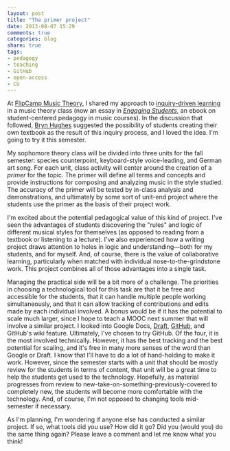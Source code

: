 ```yaml
---
layout: post
title: "The primer project"
date: 2013-08-07 15:29
comments: true
categories: blog
share: true
tags:
- pedagogy
- teaching
- GitHub
- open-access
- CU
---
```


At [FlipCamp Music Theory](http://flipcampmt.wordpress.com), I shared my approach to [inquiry-driven learning](2013/01/species-counterpoint-twitter-inquiry-based-learning-and-the-inverted-class/) in a music theory class (now an essay in [*Engaging Students*](http://www.flipcamp.org/engagingstudents/shafferpt3.html), an ebook on student-centered pedagogy in music courses). In the discussion that followed, [Bryn Hughes](http://www.brynhughes.org) suggested the possibility of students creating their own textbook as the result of this inquiry process, and I loved the idea. I'm going to try it this semester.

My sophomore theory class will be divided into three units for the fall semester: species counterpoint, keyboard-style voice-leading, and German art song. For each unit, class activity will center around the creation of a *primer* for the topic. The primer will define all terms and concepts and provide instructions for composing and analyzing music in the style studied. The accuracy of the primer will be tested by in-class analysis and demonstrations, and ultimately by some sort of unit-end project where the students use the primer as the basis of their project work. 

I'm excited about the potential pedagogical value of this kind of project. I've seen the advantages of students discovering the "rules" and logic of different musical styles for themselves (as opposed to reading from a textbook or listening to a lecture). I've also experienced how a writing project draws attention to holes in logic and understanding—both for my students, and for myself. And, of course, there is the value of collaborative learning, particularly when matched with individual nose-to-the-grindstone work. This project combines all of those advantages into a single task.

Managing the practical side will be a bit more of a challenge. The priorities in choosing a technological tool for this task are that it be free and accessible for the students, that it can handle multiple people working simultaneously, and that it can allow tracking of contributions and edits made by each individual involved. A bonus would be if it has the potential to scale much larger, since I hope to teach a MOOC next summer that will involve a similar project. I looked into Google Docs, [Draft](http://draftin.com), [GitHub](http://github.com), and GitHub's wiki feature. Ultimately, I've chosen to try GitHub. Of the four, it is the most involved technically. However, it has the best tracking and the best potential for scaling, and it's free in many more senses of the word than Google or Draft. I know that I'll have to do a lot of hand-holding to make it work. However, since the semester starts with a unit that should be mostly review for the students in terms of content, that unit will be a great time to help the students get used to the technology. Hopefully, as material progresses from review to new-take-on-something-previously-covered to completely new, the students will become more comfortable with the technology. And, of course, I'm not opposed to changing tools mid-semester if necessary.

As I'm planning, I'm wondering if anyone else has conducted a similar project. If so, what tools did you use? How did it go? Did you (would you) do the same thing again? Please leave a comment and let me know what you think!
